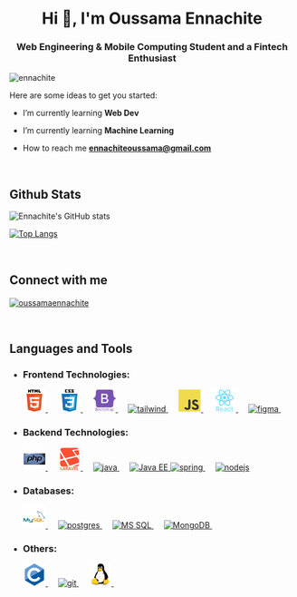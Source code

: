 <h1 align="center">Hi 👋, I'm Oussama Ennachite</h1>

<h3 align="center">Web Engineering & Mobile Computing Student and a Fintech Enthusiast</h3>

<p align="left"> <img src="https://komarev.com/ghpvc/?username=ennachite&label=Profile%20views&color=e42a28&style=flat" alt="ennachite" /> </p>

Here are some ideas to get you started:

-  I’m currently learning **Web Dev**

-  I’m currently learning **Machine Learning**

-  How to reach me **ennachiteoussama@gmail.com**
 
<br>
<h2 align="left">Github Stats</h2>
<p>
   
![Ennachite's GitHub stats](https://github-readme-stats.vercel.app/api/?username=ennachite&show_icons=true&title_color=fff&icon_color=79ff97&text_color=9f9f9f&bg_color=151515)

[![Top Langs](https://github-readme-stats.vercel.app/api/top-langs/?username=ennachite&layout=compact&langs_count=8&title_color=fff&text_color=aaaaaa&bg_color=050505)](https://github.com/ennachite/github-readme-stats)
 
   
</p>
<br>
<h2 align="left">Connect with me</h2>
<p align="left">
   <a href="https://www.linkedin.com/in/oussamaennachite/" target="_blank"><img align="center" src="https://raw.githubusercontent.com/rahuldkjain/github-profile-readme-generator/master/src/images/icons/Social/linked-in-alt.svg" alt="oussamaennachite" height="30" width="40" /></a>
   &emsp;
</p>
<br>
<h2 align="left">Languages and Tools</h2>
<ul>
    <li>
        <h3 align="left">Frontend Technologies:</h3>
        <div>
            <a href="https://www.w3.org/html/" target="_blank">
            <img src="https://raw.githubusercontent.com/devicons/devicon/master/icons/html5/html5-original-wordmark.svg" alt="html5" width="40" height="40"/>
            </a>
            &emsp;
            <a href="https://www.w3schools.com/css/" target="_blank">
            <img src="https://raw.githubusercontent.com/devicons/devicon/master/icons/css3/css3-original-wordmark.svg" alt="css3" width="40" height="40"/>
            </a>
            &emsp;
            <a href="https://getbootstrap.com" target="_blank">
            <img src="https://raw.githubusercontent.com/devicons/devicon/master/icons/bootstrap/bootstrap-plain-wordmark.svg" alt="bootstrap" width="40" height="40"/>
            </a>
            &emsp;
            <a href="https://tailwindcss.com/" target="_blank">
            <img src="https://upload.wikimedia.org/wikipedia/commons/d/d5/Tailwind_CSS_Logo.svg" alt="tailwind" width="40" height="40"/>
            </a>
            &emsp;
            <a href="https://developer.mozilla.org/en-US/docs/Web/JavaScript" target="_blank">
            <img src="https://raw.githubusercontent.com/devicons/devicon/master/icons/javascript/javascript-original.svg" alt="javascript" width="40" height="40"/>
            </a>
            &emsp;
            <a href="https://reactjs.org/" target="_blank">
            <img src="https://raw.githubusercontent.com/devicons/devicon/master/icons/react/react-original-wordmark.svg" alt="react" width="40" height="40"/>
            </a>
            &emsp;
            <a href="https://www.figma.com/" target="_blank">
            <img src="https://www.vectorlogo.zone/logos/figma/figma-icon.svg" alt="figma" width="40" height="40"/>
            </a>
            &emsp;
         </div>
      </li>
      <li>
         <h3>Backend Technologies:</h3>
         <div>
            <a href="https://www.php.net" target="_blank">
            <img src="https://raw.githubusercontent.com/devicons/devicon/master/icons/php/php-original.svg" alt="php" width="40" height="40"/>
            </a>
            &emsp;
            <a href="https://laravel.com/" target="_blank">
            <img src="https://raw.githubusercontent.com/devicons/devicon/master/icons/laravel/laravel-plain-wordmark.svg" alt="laravel" width="40" height="40"/>
            </a>
            &emsp;
            <a href="https://docs.oracle.com/en/java/" target="_blank">
            <img src="https://www.vectorlogo.zone/logos/java/java-ar21.svg" alt="java" width="80" height="40"/>
            </a>
            &emsp;
            <a href="https://jakarta.ee/" target="_blank">
            <img src="https://jakarta.ee/images/jakarta/jakarta-ee-logo-color.svg" alt="Java EE" width="100" height="30"/>
            </a>
            <a href="https://spring.io/" target="_blank">
            <img src="https://spring.io/images/spring-logo-9146a4d3298760c2e7e49595184e1975.svg" alt="spring" width="100" height="30"/>
            </a>
            &emsp;
            <a href="https://nodejs.org/" target="_blank">
            <img src="https://nodejs.org/static/images/logo.svg" alt="nodejs" width="65" height="40"/>
            </a>
         </div>
      </li>
      <li>
         <h3>Databases:</h3>
         <div>
            <a href="https://www.mysql.com/" target="_blank">
            <img src="https://raw.githubusercontent.com/devicons/devicon/master/icons/mysql/mysql-original-wordmark.svg" alt="mysql" width="40" height="40"/>
            </a>
            &emsp;
            <a href="https://www.postgresql.org/" target="_blank">
            <img src="https://www.postgresql.org/media/img/about/press/elephant.png" alt="postgres" width="40" height="40"/>
            </a>
            &emsp;
            <a href="https://docs.microsoft.com/en-us/sql/?view=sql-server-ver15" target="_blank">
            <img src="https://www.svgrepo.com/show/303229/microsoft-sql-server-logo.svg" alt="MS SQL" width="40" height="40"/>
            </a>
            &emsp;
            <a href="https://docs.mongodb.com/" target="_blank">
            <img src="https://upload.wikimedia.org/wikipedia/commons/thumb/9/93/MongoDB_Logo.svg/512px-MongoDB_Logo.svg.png" alt="MongoDB" width="110" height="30"/>
            </a>
            &emsp;
         </div>
      </li>
      <li>
         <h3>Others:</h3>
         <div>
            <a href="https://www.w3schools.com/c/" target="_blank">
            <img src="https://raw.githubusercontent.com/devicons/devicon/master/icons/c/c-original.svg" alt="c" width="40" height="40"/>
            </a>
            &emsp;
            <a href="https://git-scm.com/" target="_blank">
            <img src="https://www.vectorlogo.zone/logos/git-scm/git-scm-icon.svg" alt="git" width="40" height="40"/>
            </a>
            &emsp;
            <a href="https://www.linux.org/" target="_blank">
            <img src="https://raw.githubusercontent.com/devicons/devicon/master/icons/linux/linux-original.svg" alt="linux" width="40" height="40"/>
            </a>
            &emsp;
         </div>
      </li>
</ul>
